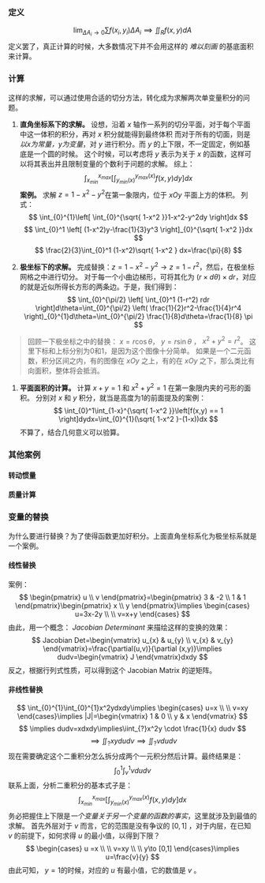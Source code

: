 ### 定义
$$
\lim_{ \Delta A_{i} \to 0 } \sum f(x_{i},y_{i}) \Delta A_{i}\implies \iint_{R}f(x,y)dA
$$
定义罢了，真正计算的时候，大多数情况下并不会用这样的 *难以刻画* 的基底面积来计算。

### 计算

这样的求解，可以通过使用合适的切分方法，转化成为求解两次单变量积分的问题。
1. **直角坐标系下的求解。** 设想，沿着 $x$ 轴作一系列的切分平面，对于每个平面中这一体积的积分，再对 $x$ 积分就能得到最终体积
而对于所有的切面，则是 *以x为常量，y为变量*，对 $y$ 进行积分。而 $y$ 的上下限，不一定固定，例如基底是一个圆的时候。
这个时候，可以考虑将 $y$ 表示为关于 $x$ 的函数，这样可以将其表出并且限制变量的个数利于问题的求解。
综上：
$$
\int_{x_{min}}^{x_{max}} \left[  \int_{y_{min}(x)}^{y_{max}(x)}f(x,y)dy \right]dx
$$
**案例。** 求解 $z=1-x^2-y^2$在第一象限内，位于 $xOy$ 平面上方的体积。
列式：
$$
\int_{0}^{1}\left[ \int_{0}^{\sqrt{ 1-x^2 }}1-x^2-y^2dy \right]dx
$$
$$
\int_{0}^1 \left[ (1-x^2)y-\frac{1}{3}y^3 \right]_{0}^{\sqrt{ 1-x^2 }}dx
$$
$$
\frac{2}{3}\int_{0}^1 (1-x^2)\sqrt{ 1-x^2 } dx=\frac{\pi}{8}
$$

2. **极坐标下的求解。** 完成替换：$z=1-x^2-y^2\to z=1-r^2$，然后，在极坐标网格之中进行切分。
对于每一个小曲边梯形，可将其化为 $(r\times d\theta) \times dr$，对应的就是近似所得长方形的两条边。于是，我们得到：
$$
\int_{0}^{\pi/2} \left[ \int_{0}^1 (1-r^2) rdr \right]d\theta=\int_{0}^{\pi/2} \left( \frac{1}{2}r^2-\frac{1}{4}r^4 \right)_{0}^{1}d\theta=\int_{0}^{\pi/2} \frac{1}{8}d\theta=\frac{1}{8} \pi
$$

>回顾一下极坐标之中的替换： $x=r\cos \theta$， $y=r\sin \theta$ ， $x^2+y^{2}=r^{2}$。
>这里下标和上标分别为0和1，是因为这个图像十分简单。 
>如果是一个二元函数，积分区间之内，有的图像在 $xOy$ 之上，有的在 $xOy$ 之下，那么类比有向面积，整体将会抵消。

1. **平面面积的计算。** 计算 $x+y=1$ 和 $x^{2}+y^{2}=1$ 在第一象限内夹的弓形的面积。
分别对 $x$ 和 $y$ 积分，就当是高度为1的前面提及的案例：
$$
\int_{0}^1\int_{1-x}^{\sqrt{ 1-x^2 }}\left[f(x,y) == 1 \right]dydx=\int_{0}^{1}(\sqrt{ 1-x^2 }-(1-x))dx
$$
不算了，结合几何意义可以验算。

### 其他案例

#### 转动惯量

#### 质量计算

### 变量的替换

为什么要进行替换？为了使得函数更加好积分。上面直角坐标系化为极坐标系就是一个案例。
#### 线性替换
案例：
$$
\begin{pmatrix}
u \\
v
\end{pmatrix}=\begin{pmatrix}
3 & -2 \\
1 & 1
\end{pmatrix}\begin{pmatrix}
x \\
y
\end{pmatrix}\implies \begin{cases}
u=3x-2y \\
 \\
v=x+y
\end{cases}
$$
由此，用一个概念： *Jacobian Determinant* 来描绘这样的变换的效果：
$$
Jacobian Det=\begin{vmatrix}
u_{x} & u_{y} \\
v_{x} & v_{y}
\end{vmatrix}=\frac{\partial(u,v)}{\partial (x,y)}\implies dudv=\begin{vmatrix}
J
\end{vmatrix}dxdy
$$
反之，根据行列式性质，可以得到这个 Jacobian Matrix 的逆矩阵。

#### 非线性替换
$$
\int_{0}^{1}\int_{0}^{1}x^2ydxdy\implies \begin{cases}
u=x \\
 \\
v=xy
\end{cases}\implies |J|=\begin{vmatrix}
1 & 0 \\
y & x
\end{vmatrix}
$$
$$
\implies dudv=xdxdy\implies\iint_{?}x^2y \cdot \frac{1}{x} dudv
$$
$$
\implies \iint_{?}xydudv\implies \iint_{?} vdudv
$$
现在需要确定这个二重积分怎么拆分成两个一元积分然后计算。最终结果是：
$$\int_{0}^{1}\int_{v}^{1}vdudv$$
联系上面，分析二重积分的基本式子是：
$$
\int_{x_{min}}^{x_{max}} \left[  \int_{y_{min}(x)}^{y_{max}(x)}f(x,y)dy \right]dx
$$
务必把握住上下限是*一个变量关于另一个变量的函数的事实*，这里就涉及到最值的求解。
首先外层对于 $v$ 而言，它的范围是没有争议的 $[0,1]$ ，对于内层，在已知 $v$ 的前提下，如何求得 $u$ 的最小值，以得到下限？
$$
\begin{cases}
u =x \\
 \\
v=xy \\
 \\
y\to [0,1]
\end{cases}\implies u=\frac{v}{y}
$$
由此可知， $y=1$的时候，对应的 $u$ 有最小值，它的数值是 $v$ 。







